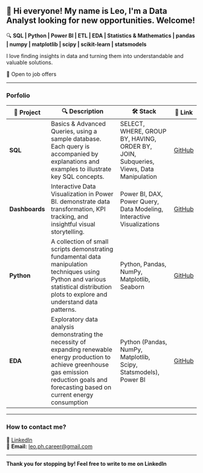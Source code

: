 ## 👋 Hi everyone! My name is Leo, I'm a Data Analyst looking for new opportunities. Welcome!
🔍 **SQL | Python | Power BI | ETL | EDA | Statistics & Mathematics | pandas | numpy | matplotlib | scipy | scikit-learn | statsmodels**  

I love finding insights in data and turning them into understandable and valuable solutions.  

📍 Open to job offers 

---

### **Porfolio**  

| 📌 Project | 🔍 Description | 🛠 Stack | 📎 Link |
|-----------|------------|---------|----------|
| **SQL** | Basics & Advanced Queries, using a sample database. Each query is accompanied by explanations and examples to illustrate key SQL concepts. | SELECT, WHERE, GROUP BY, HAVING, ORDER BY, JOIN, Subqueries, Views, Data Manipulation | [GitHub](https://github.com/leocareer/DA_specialization/tree/main/Sprint_03) |
| **Dashboards** | Interactive Data Visualization in Power BI. demonstrate data transformation, KPI tracking, and insightful visual storytelling. | Power BI, DAX, Power Query, Data Modeling, Interactive Visualizations | [GitHub](https://github.com/leocareer/Dashboards) |
| **Python** | A collection of small scripts demonstrating fundamental data manipulation techniques using Python  and various statistical distribution plots to explore and understand data patterns. | Python, Pandas, NumPy, Matplotlib, Seaborn | [GitHub](https://github.com/leocareer/DA_specialization/tree/main/Sprint_07) |
| **EDA** | Exploratory data analysis demonstrating the necessity of expanding renewable energy production to achieve greenhouse gas emission reduction goals and forecasting based on current energy consumption | Python (Pandas, NumPy, Matplotlib, Scipy, Statsmodels), Power BI | [GitHub](https://github.com/leocareer/DA_specialization/tree/main/Sprint_10) |

---

### **How to contact me?**  
🚀 [LinkedIn](https://linkedin.com/in/leokalugina)  
📩 **Email:** leo.ph.career@gmail.com

---

**Thank you for stopping by! Feel free to write to me on LinkedIn**
